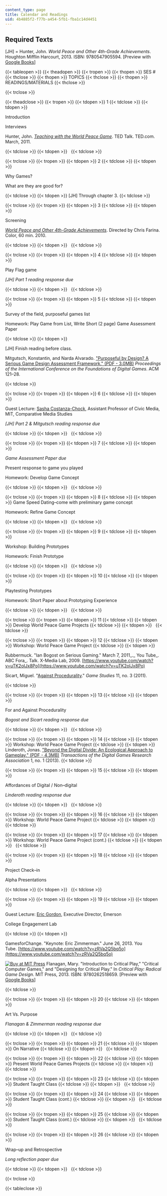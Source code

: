 ```yaml
---
content_type: page
title: Calendar and Readings
uid: 4b4885f2-f77b-a454-5fb1-fba1c14d4451
---
```


Required Texts
--------------

\[JH\] = Hunter, John. _World Peace and Other 4th-Grade Achievements_. Houghton Mifflin Harcourt, 2013. ISBN: 9780547905594. \[Preview with [Google Books](http://books.google.com/books?id=bVxN2v1u1yQC&pg=PAfrontcover)\]

{{< tableopen >}}
{{< theadopen >}}
{{< tropen >}}
{{< thopen >}}
SES #
{{< thclose >}}
{{< thopen >}}
TOPICS
{{< thclose >}}
{{< thopen >}}
READINGS/MATERIALS
{{< thclose >}}

{{< trclose >}}

{{< theadclose >}}
{{< tropen >}}
{{< tdopen >}}
1
{{< tdclose >}}
{{< tdopen >}}


Introduction

Interviews

Hunter, John. [_Teaching with the World Peace Game_](https://www.ted.com/talks/john_hunter_on_the_world_peace_game#t-601747). TED Talk. TED.com. March, 2011.


{{< tdclose >}}
{{< tdopen >}}
 
{{< tdclose >}}

{{< trclose >}}
{{< tropen >}}
{{< tdopen >}}
2
{{< tdclose >}}
{{< tdopen >}}


Why Games?

What are they are good for?


{{< tdclose >}}
{{< tdopen >}}
\[JH\] Through chapter 3.
{{< tdclose >}}

{{< trclose >}}
{{< tropen >}}
{{< tdopen >}}
3
{{< tdclose >}}
{{< tdopen >}}


Screening

[_World Peace and Other 4th-Grade Achievements_](http://www.imdb.com/title/tt1612140/). Directed by Chris Farina. Color, 60 min. 2010.


{{< tdclose >}}
{{< tdopen >}}
 
{{< tdclose >}}

{{< trclose >}}
{{< tropen >}}
{{< tdopen >}}
4
{{< tdclose >}}
{{< tdopen >}}


Play Flag game

_\[JH\] Part 1 reading response due_


{{< tdclose >}}
{{< tdopen >}}
 
{{< tdclose >}}

{{< trclose >}}
{{< tropen >}}
{{< tdopen >}}
5
{{< tdclose >}}
{{< tdopen >}}


Survey of the field, purposeful games list

Homework: Play Game from List, Write Short (2 page) Game Assessment Paper


{{< tdclose >}}
{{< tdopen >}}


\[JH\] Finish reading before class.

Mitgutsch, Konstantin, and Narda Alvarado. ["Purposeful by Design? A Serious Game Design Assessment Framework." (PDF - 3.0MB)](http://gambit.mit.edu/readme/academic_papers/fdg2012_submission_82-1.pdf) _Proceedings of the International Conference on the Foundations of Digital Games_. ACM 121–28.


{{< tdclose >}}

{{< trclose >}}
{{< tropen >}}
{{< tdopen >}}
6
{{< tdclose >}}
{{< tdopen >}}


Guest Lecture: [Sasha Costanza-Chock](http://schock.cc/), Assistant Professor of Civic Media, MIT, Comparative Media Studies

_\[JH\] Part 2 & Mitgutsch reading response due_


{{< tdclose >}}
{{< tdopen >}}
 
{{< tdclose >}}

{{< trclose >}}
{{< tropen >}}
{{< tdopen >}}
7
{{< tdclose >}}
{{< tdopen >}}


_Game Assessment Paper due_

Present response to game you played

Homework: Develop Game Concept


{{< tdclose >}}
{{< tdopen >}}
 
{{< tdclose >}}

{{< trclose >}}
{{< tropen >}}
{{< tdopen >}}
8
{{< tdclose >}}
{{< tdopen >}}
Game Speed Dating–come with preliminary game concept

Homework: Refine Game Concept


{{< tdclose >}}
{{< tdopen >}}
 
{{< tdclose >}}

{{< trclose >}}
{{< tropen >}}
{{< tdopen >}}
9
{{< tdclose >}}
{{< tdopen >}}


Workshop: Building Prototypes

Homework: Finish Prototype


{{< tdclose >}}
{{< tdopen >}}
 
{{< tdclose >}}

{{< trclose >}}
{{< tropen >}}
{{< tdopen >}}
10
{{< tdclose >}}
{{< tdopen >}}


Playtesting Prototypes

Homework: Short Paper about Prototyping Experience


{{< tdclose >}}
{{< tdopen >}}
 
{{< tdclose >}}

{{< trclose >}}
{{< tropen >}}
{{< tdopen >}}
11
{{< tdclose >}}
{{< tdopen >}}
Develop World Peace Game Projects
{{< tdclose >}}
{{< tdopen >}}
 
{{< tdclose >}}

{{< trclose >}}
{{< tropen >}}
{{< tdopen >}}
12
{{< tdclose >}}
{{< tdopen >}}
Workshop: World Peace Game Project
{{< tdclose >}}
{{< tdopen >}}


Rubbermuck. "Ian Bogost on Serious Gaming." March 7, 2011_._ You Tube_. ABC Fora_. Talk. X-Media Lab, 2009. [https://www.youtube.com/watch?v=uTK2oIJx8Po](https://www.youtube.com/watch?v=uTK2oIJx8Po)

Sicart, Miguel. "[Against Procedurality](http://gamestudies.org/1103/articles/sicart_ap)." _Game Studies_ 11, no. 3 (2011).


{{< tdclose >}}

{{< trclose >}}
{{< tropen >}}
{{< tdopen >}}
13
{{< tdclose >}}
{{< tdopen >}}


For and Against Procedurality

_Bogost and Sicart reading response due_


{{< tdclose >}}
{{< tdopen >}}
 
{{< tdclose >}}

{{< trclose >}}
{{< tropen >}}
{{< tdopen >}}
14
{{< tdclose >}}
{{< tdopen >}}
Workshop: World Peace Game Project
{{< tdclose >}}
{{< tdopen >}}
Linderoth, Jonas. ["Beyond the Digital Divide: An Ecological Approach to Gameplay." (PDF - 4.3MB)](http://www.digra.org/wp-content/uploads/digital-library/11307.03263.pdf) _Transactions of the Digital Games Research Association_ 1, no. 1 (2013).
{{< tdclose >}}

{{< trclose >}}
{{< tropen >}}
{{< tdopen >}}
15
{{< tdclose >}}
{{< tdopen >}}


Affordances of Digital / Non–digital

_Linderoth reading response due_


{{< tdclose >}}
{{< tdopen >}}
 
{{< tdclose >}}

{{< trclose >}}
{{< tropen >}}
{{< tdopen >}}
16
{{< tdclose >}}
{{< tdopen >}}
Workshop: World Peace Game Project
{{< tdclose >}}
{{< tdopen >}}
 
{{< tdclose >}}

{{< trclose >}}
{{< tropen >}}
{{< tdopen >}}
17
{{< tdclose >}}
{{< tdopen >}}
Workshop: World Peace Game Project (cont.)
{{< tdclose >}}
{{< tdopen >}}
 
{{< tdclose >}}

{{< trclose >}}
{{< tropen >}}
{{< tdopen >}}
18
{{< tdclose >}}
{{< tdopen >}}


Project Check–in

Alpha Presentations


{{< tdclose >}}
{{< tdopen >}}
 
{{< tdclose >}}

{{< trclose >}}
{{< tropen >}}
{{< tdopen >}}
19
{{< tdclose >}}
{{< tdopen >}}


Guest Lecture: [Eric Gordon](https://www.emerson.edu/faculty-staff-directory/eric-gordon), Executive Director, Emerson

College Engagement Lab


{{< tdclose >}}
{{< tdopen >}}


GamesforChange. "Keynote: Eric Zimmerman." June 26, 2013. You Tube. [https://www.youtube.com/watch?v=zRVa2Q5bq5o](https://www.youtube.com/watch?v=zRVa2Q5bq5o)

[![Buy at MIT Press](/images/mp_logo.gif)](https://mitpress.mit.edu/9780262518659) Flanagan, Mary. "Introduction to Critical Play," "Critical Computer Games," and "Designing for Critical Play." In _Critical Play: Radical Game Design_. MIT Press, 2013. ISBN: 9780262518659. \[Preview with [Google Books](http://books.google.com/books?id=-VXH43WH5Z4C&pg=PA1=onepage)\]


{{< tdclose >}}

{{< trclose >}}
{{< tropen >}}
{{< tdopen >}}
20
{{< tdclose >}}
{{< tdopen >}}


Art Vs. Purpose

_Flanagan & Zimmerman reading response due_


{{< tdclose >}}
{{< tdopen >}}
 
{{< tdclose >}}

{{< trclose >}}
{{< tropen >}}
{{< tdopen >}}
21
{{< tdclose >}}
{{< tdopen >}}
On Narrative
{{< tdclose >}}
{{< tdopen >}}
 
{{< tdclose >}}

{{< trclose >}}
{{< tropen >}}
{{< tdopen >}}
22
{{< tdclose >}}
{{< tdopen >}}
Present World Peace Games Projects
{{< tdclose >}}
{{< tdopen >}}
 
{{< tdclose >}}

{{< trclose >}}
{{< tropen >}}
{{< tdopen >}}
23
{{< tdclose >}}
{{< tdopen >}}
Student Taught Class
{{< tdclose >}}
{{< tdopen >}}
 
{{< tdclose >}}

{{< trclose >}}
{{< tropen >}}
{{< tdopen >}}
24
{{< tdclose >}}
{{< tdopen >}}
Student Taught Class (cont.)
{{< tdclose >}}
{{< tdopen >}}
 
{{< tdclose >}}

{{< trclose >}}
{{< tropen >}}
{{< tdopen >}}
25
{{< tdclose >}}
{{< tdopen >}}
Student Taught Class (cont.)
{{< tdclose >}}
{{< tdopen >}}
 
{{< tdclose >}}

{{< trclose >}}
{{< tropen >}}
{{< tdopen >}}
26
{{< tdclose >}}
{{< tdopen >}}


Wrap–up and Retrospective

_Long reflection paper due_


{{< tdclose >}}
{{< tdopen >}}
 
{{< tdclose >}}

{{< trclose >}}

{{< tableclose >}}